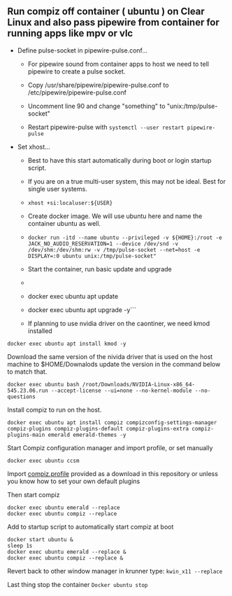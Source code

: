 ## Run compiz off container ( ubuntu ) on Clear Linux and also pass pipewire from container for running apps like mpv or vlc

- Define pulse-socket in pipewire-pulse.conf...
  
  - For pipewire sound from container apps to host we need to tell pipewire to create a pulse socket.

  - Copy /usr/share/pipewire/pipewire-pulse.conf to /etc/pipewire/pipewire-pulse.conf 

  - Uncomment line 90 and change "something" to "unix:/tmp/pulse-socket" 

  - Restart pipewire-pulse with ```systemctl --user restart pipewire-pulse```


- Set xhost...

  - Best to have this start automatically during boot or login startup script.
  - If you are on a true multi-user system, this may not be ideal. Best for single user systems. 

  - ```xhost +si:localuser:${USER}```



  - Create docker image. We will use ubuntu here and name the container ubuntu as well. 
  - ```docker run -itd --name ubuntu --privileged -v ${HOME}:/root -e JACK_NO_AUDIO_RESERVATION=1 --device /dev/snd -v /dev/shm:/dev/shm:rw -v /tmp/pulse-socket --net=host -e DISPLAY=:0 ubuntu unix:/tmp/pulse-socket"```
  - Start the container, run basic update and upgrade
  - ```docker start ubuntu
  - docker exec ubuntu apt update
  - docker exec ubuntu apt upgrade -y```
  - If planning to use nvidia driver on the caontiner, we need kmod installed
```
docker exec ubuntu apt install kmod -y
```
Download the same version of the nivida driver that is used on the host machine to $HOME/Downalods update the version in the command below to match that. 
```
docker exec ubuntu bash /root/Downloads/NVIDIA-Linux-x86_64-545.23.06.run --accept-license --ui=none --no-kernel-module --no-questions
```
Install compiz to run on the host.

```
docker exec ubuntu apt install compiz compizconfig-settings-manager compiz-plugins compiz-plugins-default compiz-plugins-extra compiz-plugins-main emerald emerald-themes -y

```
Start Compiz configuration manager and import profile, or set manually  
```
docker exec ubuntu ccsm
```
Import [compiz.profile](compiz.profile) provided as a download in this repository or unless you know how to set your own default plugins 

Then start compiz
```
docker exec ubuntu emerald --replace
docker exec ubuntu compiz --replace
```
Add to startup script to automatically start compiz at boot
```#!/bin/bash
docker start ubuntu &
sleep 1s
docker exec ubuntu emerald --replace &
docker exec ubuntu compiz --replace &
```

Revert back to other window manager
in krunner type: ```kwin_x11 --replace```

Last thing stop the container
```Docker ubuntu stop```
